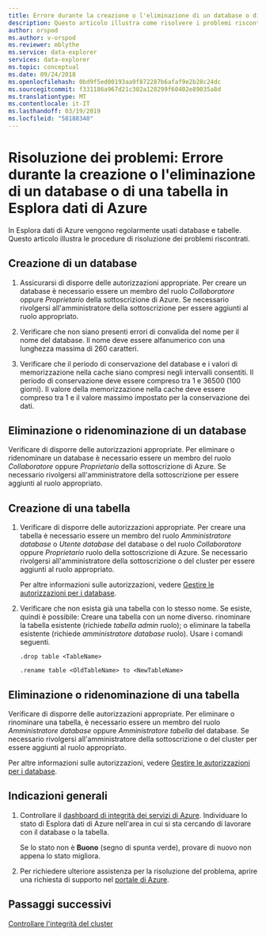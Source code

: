 ```yaml
---
title: Errore durante la creazione o l'eliminazione di un database o di una tabella in Esplora dati di Azure
description: Questo articolo illustra come risolvere i problemi riscontrati durante la creazione e l'eliminazione di database e tabelle in Esplora dati di Azure.
author: orspod
ms.author: v-orspod
ms.reviewer: mblythe
ms.service: data-explorer
services: data-explorer
ms.topic: conceptual
ms.date: 09/24/2018
ms.openlocfilehash: 0bd9f5ed00193aa9f872287b6afaf9e2b28c24dc
ms.sourcegitcommit: f331186a967d21c302a128299f60402e89035a8d
ms.translationtype: MT
ms.contentlocale: it-IT
ms.lasthandoff: 03/19/2019
ms.locfileid: "58188340"
---
```

# <a name="troubleshoot-failure-to-create-or-delete-a-database-or-table-in-azure-data-explorer"></a>Risoluzione dei problemi: Errore durante la creazione o l'eliminazione di un database o di una tabella in Esplora dati di Azure

In Esplora dati di Azure vengono regolarmente usati database e tabelle. Questo articolo illustra le procedure di risoluzione dei problemi riscontrati.

## <a name="creating-a-database"></a>Creazione di un database

1. Assicurarsi di disporre delle autorizzazioni appropriate. Per creare un database è necessario essere un membro del ruolo *Collaboratore* oppure *Proprietario* della sottoscrizione di Azure. Se necessario rivolgersi all'amministratore della sottoscrizione per essere aggiunti al ruolo appropriato.

1. Verificare che non siano presenti errori di convalida del nome per il nome del database. Il nome deve essere alfanumerico con una lunghezza massima di 260 caratteri.

1. Verificare che il periodo di conservazione del database e i valori di memorizzazione nella cache siano compresi negli intervalli consentiti. Il periodo di conservazione deve essere compreso tra 1 e 36500 (100 giorni). Il valore della memorizzazione nella cache deve essere compreso tra 1 e il valore massimo impostato per la conservazione dei dati.

## <a name="deleting-or-renaming-a-database"></a>Eliminazione o ridenominazione di un database

Verificare di disporre delle autorizzazioni appropriate. Per eliminare o ridenominare un database è necessario essere un membro del ruolo *Collaboratore* oppure *Proprietario* della sottoscrizione di Azure. Se necessario rivolgersi all'amministratore della sottoscrizione per essere aggiunti al ruolo appropriato.

## <a name="creating-a-table"></a>Creazione di una tabella

1. Verificare di disporre delle autorizzazioni appropriate. Per creare una tabella è necessario essere un membro del ruolo *Amministratore database* o *Utente database* del database o del ruolo *Collaboratore* oppure *Proprietario* ruolo della sottoscrizione di Azure. Se necessario rivolgersi all'amministratore della sottoscrizione o del cluster per essere aggiunti al ruolo appropriato.

    Per altre informazioni sulle autorizzazioni, vedere [Gestire le autorizzazioni per i database](manage-database-permissions.md).

1. Verificare che non esista già una tabella con lo stesso nome. Se esiste, quindi è possibile: Creare una tabella con un nome diverso. rinominare la tabella esistente (richiede *tabella admin* ruolo); o eliminare la tabella esistente (richiede *amministratore database* ruolo). Usare i comandi seguenti.

    ```Kusto
    .drop table <TableName>

   .rename table <OldTableName> to <NewTableName>
    ```

## <a name="deleting-or-renaming-a-table"></a>Eliminazione o ridenominazione di una tabella

Verificare di disporre delle autorizzazioni appropriate. Per eliminare o rinominare una tabella, è necessario essere un membro del ruolo *Amministratore database* oppure *Amministratore tabella* del database. Se necessario rivolgersi all'amministratore della sottoscrizione o del cluster per essere aggiunti al ruolo appropriato.

Per altre informazioni sulle autorizzazioni, vedere [Gestire le autorizzazioni per i database](manage-database-permissions.md).

## <a name="general-guidance"></a>Indicazioni generali

1. Controllare il [dashboard di integrità dei servizi di Azure](https://azure.microsoft.com/status/). Individuare lo stato di Esplora dati di Azure nell'area in cui si sta cercando di lavorare con il database o la tabella.

    Se lo stato non è **Buono** (segno di spunta verde), provare di nuovo non appena lo stato migliora.

1. Per richiedere ulteriore assistenza per la risoluzione del problema, aprire una richiesta di supporto nel [portale di Azure](https://portal.azure.com/#blade/Microsoft_Azure_Support/HelpAndSupportBlade/overview).

## <a name="next-steps"></a>Passaggi successivi

[Controllare l'integrità del cluster](check-cluster-health.md)